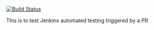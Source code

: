[![Build Status](https://travis-ci.org/ucgmsim/qcore.svg?branch=master)](https://travis-ci.org/ucgmsim/qcore)

This is to test Jenkins automated testing triggered by a PR

